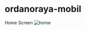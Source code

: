 # ordanoraya-mobil
Home Screen
![home](https://user-images.githubusercontent.com/75138903/234419580-5782429a-0494-46d5-baa5-e9a06f523343.png)
